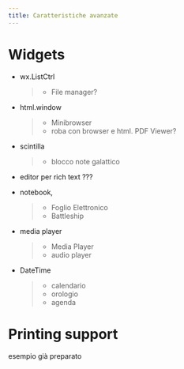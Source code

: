 ```yaml
---
title: Caratteristiche avanzate
---
```


# Widgets

-   wx.ListCtrl

    > -   File manager?

-   html.window

    > -   Minibrowser
    > -   roba con browser e html. PDF Viewer?

-   scintilla

    > -   blocco note galattico

-   editor per rich text ???

-   notebook,

    > -   Foglio Elettronico
    > -   Battleship

-   media player

    > -   Media Player
    > -   audio player

-   DateTime

    > -   calendario
    > -   orologio
    > -   agenda

# Printing support

esempio già preparato
